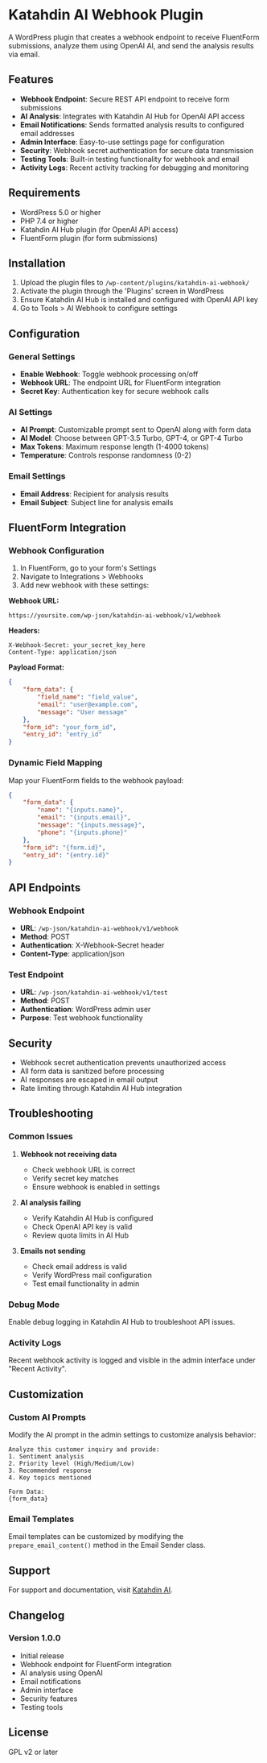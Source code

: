 # Katahdin AI Webhook Plugin

A WordPress plugin that creates a webhook endpoint to receive FluentForm submissions, analyze them using OpenAI AI, and send the analysis results via email.

## Features

- **Webhook Endpoint**: Secure REST API endpoint to receive form submissions
- **AI Analysis**: Integrates with Katahdin AI Hub for OpenAI API access
- **Email Notifications**: Sends formatted analysis results to configured email addresses
- **Admin Interface**: Easy-to-use settings page for configuration
- **Security**: Webhook secret authentication for secure data transmission
- **Testing Tools**: Built-in testing functionality for webhook and email
- **Activity Logs**: Recent activity tracking for debugging and monitoring

## Requirements

- WordPress 5.0 or higher
- PHP 7.4 or higher
- Katahdin AI Hub plugin (for OpenAI API access)
- FluentForm plugin (for form submissions)

## Installation

1. Upload the plugin files to `/wp-content/plugins/katahdin-ai-webhook/`
2. Activate the plugin through the 'Plugins' screen in WordPress
3. Ensure Katahdin AI Hub is installed and configured with OpenAI API key
4. Go to Tools > AI Webhook to configure settings

## Configuration

### General Settings

- **Enable Webhook**: Toggle webhook processing on/off
- **Webhook URL**: The endpoint URL for FluentForm integration
- **Secret Key**: Authentication key for secure webhook calls

### AI Settings

- **AI Prompt**: Customizable prompt sent to OpenAI along with form data
- **AI Model**: Choose between GPT-3.5 Turbo, GPT-4, or GPT-4 Turbo
- **Max Tokens**: Maximum response length (1-4000 tokens)
- **Temperature**: Controls response randomness (0-2)

### Email Settings

- **Email Address**: Recipient for analysis results
- **Email Subject**: Subject line for analysis emails

## FluentForm Integration

### Webhook Configuration

1. In FluentForm, go to your form's Settings
2. Navigate to Integrations > Webhooks
3. Add new webhook with these settings:

**Webhook URL:**
```
https://yoursite.com/wp-json/katahdin-ai-webhook/v1/webhook
```

**Headers:**
```
X-Webhook-Secret: your_secret_key_here
Content-Type: application/json
```

**Payload Format:**
```json
{
    "form_data": {
        "field_name": "field_value",
        "email": "user@example.com",
        "message": "User message"
    },
    "form_id": "your_form_id",
    "entry_id": "entry_id"
}
```

### Dynamic Field Mapping

Map your FluentForm fields to the webhook payload:

```json
{
    "form_data": {
        "name": "{inputs.name}",
        "email": "{inputs.email}",
        "message": "{inputs.message}",
        "phone": "{inputs.phone}"
    },
    "form_id": "{form.id}",
    "entry_id": "{entry.id}"
}
```

## API Endpoints

### Webhook Endpoint
- **URL**: `/wp-json/katahdin-ai-webhook/v1/webhook`
- **Method**: POST
- **Authentication**: X-Webhook-Secret header
- **Content-Type**: application/json

### Test Endpoint
- **URL**: `/wp-json/katahdin-ai-webhook/v1/test`
- **Method**: POST
- **Authentication**: WordPress admin user
- **Purpose**: Test webhook functionality

## Security

- Webhook secret authentication prevents unauthorized access
- All form data is sanitized before processing
- AI responses are escaped in email output
- Rate limiting through Katahdin AI Hub integration

## Troubleshooting

### Common Issues

1. **Webhook not receiving data**
   - Check webhook URL is correct
   - Verify secret key matches
   - Ensure webhook is enabled in settings

2. **AI analysis failing**
   - Verify Katahdin AI Hub is configured
   - Check OpenAI API key is valid
   - Review quota limits in AI Hub

3. **Emails not sending**
   - Check email address is valid
   - Verify WordPress mail configuration
   - Test email functionality in admin

### Debug Mode

Enable debug logging in Katahdin AI Hub to troubleshoot API issues.

### Activity Logs

Recent webhook activity is logged and visible in the admin interface under "Recent Activity".

## Customization

### Custom AI Prompts

Modify the AI prompt in the admin settings to customize analysis behavior:

```
Analyze this customer inquiry and provide:
1. Sentiment analysis
2. Priority level (High/Medium/Low)
3. Recommended response
4. Key topics mentioned

Form Data:
{form_data}
```

### Email Templates

Email templates can be customized by modifying the `prepare_email_content()` method in the Email Sender class.

## Support

For support and documentation, visit [Katahdin AI](https://katahdin.ai).

## Changelog

### Version 1.0.0
- Initial release
- Webhook endpoint for FluentForm integration
- AI analysis using OpenAI
- Email notifications
- Admin interface
- Security features
- Testing tools

## License

GPL v2 or later
